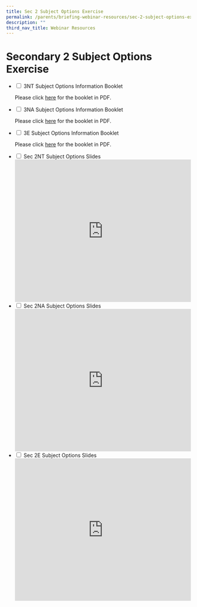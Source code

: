 ```yaml
---
title: Sec 2 Subject Options Exercise
permalink: /parents/briefing-webinar-resources/sec-2-subject-options-exercise/
description: ""
third_nav_title: Webinar Resources
---
```

# **Secondary 2 Subject Options Exercise**




<ul class="jekyllcodex_accordion">
  <li>
    <input type="checkbox" id="accordion1">
    <label for="accordion1">3NT Subject Options Information Booklet</label>
    <div>
			<p>Please click <a href="/files/3NT%20Streaming%20Booklet%202023.pdf"> here</a> for the booklet in PDF.</p>
    </div>
	</li>
	 <li>
    <input type="checkbox" id="accordion2">
    <label for="accordion2">3NA Subject Options Information Booklet</label>
    <div>
      <p>Please click <a href="files/3NA%20Streaming%20Booklet%202023.pdf"> here</a> for the booklet in PDF.</p>
    </div>
	</li>
	 <li>
    <input type="checkbox" id="accordion3">
    <label for="accordion3">3E Subject Options Information Booklet</label>
    <div>
      <p>Please click <a href="3Exp%20Streaming%20Booklet%202023.pdf"> here</a> for the booklet in PDF.</p>
    </div>
	</li>
		<li>
    <input type="checkbox" id="accordion5">
    <label for="accordion5">Sec 2NT Subject Options Slides</label>
    <div>
<iframe allowfullscreen="true" height="389" width="480" frameborder="0" src="https://docs.google.com/presentation/d/e/2PACX-1vQcSrTXoiusfQFjAzVxtMFDA2iVnO5vTzHoq2J1LCBtvWGt_AxaYOF5y4QkCZwyMw/embed?start=false&amp;loop=false&amp;delayms=3000"></iframe>
    </div>
	</li>
	<li>
    <input type="checkbox" id="accordion6">
    <label for="accordion6">Sec 2NA Subject Options Slides</label>
    <div>
<iframe allowfullscreen="true" height="389" width="480" frameborder="0" src="https://docs.google.com/presentation/d/e/2PACX-1vQaYL_xUmC0t8TLiRDcJOz9o7KE058QIKS83mfxZdbBvxclOxES1gYXKZj-p8B-1Q/embed?start=false&amp;loop=false&amp;delayms=3000"></iframe>
    </div>
	</li>
		<li>
    <input type="checkbox" id="accordion7">
    <label for="accordion7">Sec 2E Subject Options Slides</label>
    <div>
<iframe allowfullscreen="true" height="389" width="480" frameborder="0" src="https://docs.google.com/presentation/d/e/2PACX-1vS6fsxHKX2OpPUJ4OUZ3toIqHnmwdYHqskw_Cn2XF426BNmQ__G9o0c7J9tkWD34A/embed?start=false&amp;loop=false&amp;delayms=3000"></iframe>
    </div>
	</li>
	</ul>